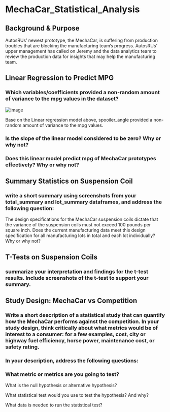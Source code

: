 # MechaCar_Statistical_Analysis
## Background & Purpose 
AutosRUs’ newest prototype, the MechaCar, is suffering from production troubles that are blocking the manufacturing team’s progress. AutosRUs’ upper management has called on Jeremy and the data analytics team to review the production data for insights that may help the manufacturing team.

## Linear Regression to Predict MPG
### Which variables/coefficients provided a non-random amount of variance to the mpg values in the dataset?
![image](https://user-images.githubusercontent.com/109333158/208361253-b2f46520-0153-4db1-a068-562b189de0dd.png)

Base on the Linear regression model above, spooiler_angle provided a non-random amount of variance to the mpg values.

### Is the slope of the linear model considered to be zero? Why or why not?

### Does this linear model predict mpg of MechaCar prototypes effectively? Why or why not?


## Summary Statistics on Suspension Coil
### write a short summary using screenshots from your total_summary and lot_summary dataframes, and address the following question:

The design specifications for the MechaCar suspension coils dictate that the variance of the suspension coils must not exceed 100 pounds per square inch. Does the current manufacturing data meet this design specification for all manufacturing lots in total and each lot individually? Why or why not?


## T-Tests on Suspension Coils
### summarize your interpretation and findings for the t-test results. Include screenshots of the t-test to support your summary.

## Study Design: MechaCar vs Competition

### Write a short description of a statistical study that can quantify how the MechaCar performs against the competition. In your study design, think critically about what metrics would be of interest to a consumer: for a few examples, cost, city or highway fuel efficiency, horse power, maintenance cost, or safety rating.

### In your description, address the following questions:

### What metric or metrics are you going to test?

What is the null hypothesis or alternative hypothesis?

What statistical test would you use to test the hypothesis? And why?

What data is needed to run the statistical test?
